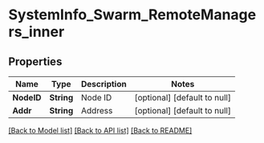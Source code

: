 # SystemInfo_Swarm_RemoteManagers_inner
## Properties

| Name | Type | Description | Notes |
|------------ | ------------- | ------------- | -------------|
| **NodeID** | **String** | Node ID | [optional] [default to null] |
| **Addr** | **String** | Address | [optional] [default to null] |

[[Back to Model list]](../README.md#documentation-for-models) [[Back to API list]](../README.md#documentation-for-api-endpoints) [[Back to README]](../README.md)

